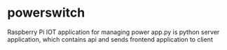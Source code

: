 # powerswitch
Raspberry Pi IOT application for managing power
app.py is python server application, which contains api and sends frontend application to client
